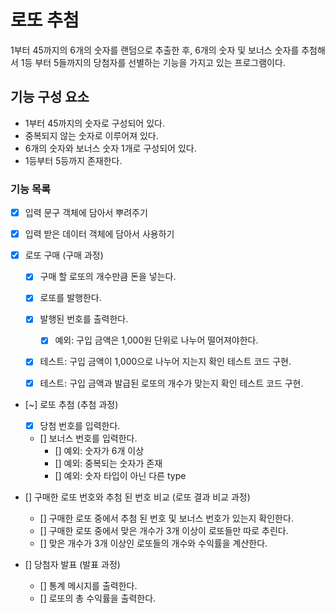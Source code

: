 # 로또 추첨

1부터 45까지의 6개의 숫자를 랜덤으로 추출한 후,
6개의 숫자 및 보너스 숫자를 추첨해서 1등 부터 5들까지의 당첨자를 선별하는 기능을 가지고 있는 프로그램이다.

## 기능 구성 요소

- 1부터 45까지의 숫자로 구성되어 있다.
- 중복되지 않는 숫자로 이루어져 있다.
- 6개의 숫자와 보너스 숫자 1개로 구성되어 있다.
- 1등부터 5등까지 존재한다.

### 기능 목록

- [x] 입력 문구 객체에 담아서 뿌려주기
- [x] 입력 받은 데이터 객체에 담아서 사용하기

- [x] 로또 구매 (구매 과정)

  - [x] 구매 할 로또의 개수만큼 돈을 넣는다.
  - [x] 로또를 발행한다.
  - [x] 발행된 번호를 출력한다.

    - [x] 예외: 구입 금액은 1,000원 단위로 나누어 떨어져야한다.

  - [x] 테스트: 구입 금액이 1,000으로 나누어 지는지 확인 테스트 코드 구현.
  - [x] 테스트: 구입 금액과 발급된 로또의 개수가 맞는지 확인 테스트 코드 구현.

- [~] 로또 추첨 (추첨 과정)

  - [x] 당첨 번호를 입력한다.
  - [] 보너스 번호를 입력한다.
    - [] 예외: 숫자가 6개 이상
    - [] 예외: 중복되는 숫자가 존재
    - [] 예외: 숫자 타입이 아닌 다른 type

- [] 구매한 로또 번호와 추첨 된 번호 비교 (로또 결과 비교 과정)

  - [] 구매한 로또 중에서 추첨 된 번호 및 보너스 번호가 있는지 확인한다.
  - [] 구매한 로또 중에서 맞은 개수가 3개 이상이 로또들만 따로 추린다.
  - [] 맞은 개수가 3개 이상인 로또들의 개수와 수익률을 계산한다.

- [] 당첨자 발표 (발표 과정)
  - [] 통계 메시지를 출력한다.
  - [] 로또의 총 수익률을 출력한다.
